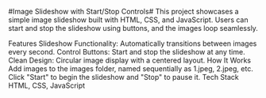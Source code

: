 #Image Slideshow with Start/Stop Controls#
This project showcases a simple image slideshow built with HTML, CSS, and JavaScript. Users can start and stop the slideshow using buttons, and the images loop seamlessly.

Features
Slideshow Functionality: Automatically transitions between images every second.
Control Buttons: Start and stop the slideshow at any time.
Clean Design: Circular image display with a centered layout.
How It Works
Add images to the images folder, named sequentially as 1.jpeg, 2.jpeg, etc.
Click "Start" to begin the slideshow and "Stop" to pause it.
Tech Stack
HTML, CSS, JavaScript
